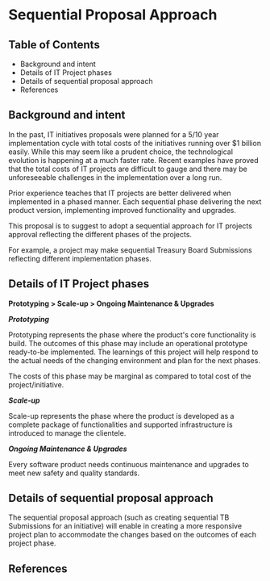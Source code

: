 # Sequential Proposal Approach

## Table of Contents
* Background and intent 
* Details of IT Project phases
* Details of sequential proposal approach 
* References

## Background and intent

In the past, IT initiatives proposals were planned for a 5/10 year implementation cycle with total costs of the initiatives running over $1 billion easily. While this may seem like a prudent choice, the technological evolution is happening at a much faster rate. Recent examples have proved that the total costs of IT projects are difficult to gauge and there may be unforeseeable challenges in the implementation over a long run.

Prior experience teaches that IT projects are better delivered when implemented in a phased manner. Each sequential phase delivering the next product version, implementing improved functionality and upgrades.

This proposal is to suggest to adopt a sequential approach for IT projects approval reflecting the different phases of the projects.  

For example, a project may make sequential Treasury Board Submissions reflecting different implementation phases.

## Details of IT Project phases

**Prototyping > Scale-up > Ongoing Maintenance & Upgrades**

**_Prototyping_**

Prototyping represents the phase where the product's core functionality is build. The outcomes of this phase may include an operational prototype ready-to-be implemented. The learnings of this project will help respond to the actual needs of the changing environment and plan for the next phases.

The costs of this phase may be marginal as compared to total cost of the project/initiative.

**_Scale-up_** 

Scale-up represents the phase where the product is developed as a complete package of functionalities and supported infrastructure is introduced to manage the clientele. 

**_Ongoing Maintenance & Upgrades_** 

Every software product needs continuous maintenance and upgrades to meet new safety and quality standards.

## Details of sequential proposal approach

The sequential proposal approach (such as creating sequential TB Submissions for an initiative) will enable in creating a more responsive project plan to accommodate the changes based on the outcomes of each project phase. 

## References
